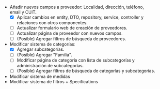 - Añadir nuevos campos a proveedor: Localidad, dirección, teléfono, email y CUIT.
	- [x] Aplicar cambios en entity, DTO, repository, service, controller y relaciones con otros componentes.
	- [ ] Actualizar formulario web de creación de proveedores.
	- [ ] Actualizar página de proveedor con nuevos campos.
	- [ ] (Posible) Agregar filtros de búsqueda de proveedores.

- Modificar sistema de categorías:
	- [x] Agregar subcategorías.
	- [ ] (Posible) Agregar "Familia".
	- [ ] Modificar página de categoría con lista de subcategorías y administración de subcategorías.
	- [ ] (Posible) Agregar filtros de búsqueda de categorías y subcategorías.

- Modificar sistema de medidas
- Modificar sistema de filtros + Specifications